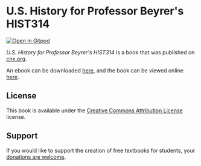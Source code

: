 # U.S. History for Professor Beyrer's HIST314

[![Open in Gitpod](https://gitpod.io/button/open-in-gitpod.svg)](https://gitpod.io/from-referrer/)

_U.S. History for Professor Beyrer's HIST314_ is a book that was published on [cnx.org](https://cnx.org/).

An ebook can be downloaded [here](https://github.com/cnx-user-books/cnxbook-u-s-history-for-professor-beyrer-s-hist314/releases/latest), and the book can be viewed online [here](https://github.com/cnx-user-books/cnxbook-u-s-history-for-professor-beyrer-s-hist314/releases/latest).

## License
This book is available under the [Creative Commons Attribution License](./LICENSE) license.

## Support
If you would like to support the creation of free textbooks for students, your [donations are welcome](https://riceconnect.rice.edu/donation/support-openstax-banner).

